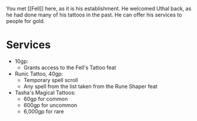You met [[Fell]] here, as it is his establishment. He welcomed Uthal back, as he had done many of his tattoos in the past. He can offer his services to people for gold.
# Services
- 10gp:
    - Grants access to the Fell's Tattoo feat
- Runic Tattoo, 40gp:
    - Temporary spell scroll
	- Any spell from the list taken from the Rune Shaper feat
- Tasha's Magical Tattoos:
    - 60gp for common
    - 600gp for uncommon
    - 6,000gp for rare